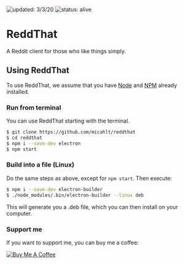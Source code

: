 ![updated: 3/3/20](https://img.shields.io/badge/updated-3/3/20-yellow) ![status: alive](https://img.shields.io/badge/status-alive-green)

# ReddThat

A Reddit client for those who like things simply.

## Using ReddThat

To use ReddThat, we assume that you have [Node](https://nodejs.org) and [NPM](https://npmjs.com) already installed.

### Run from terminal

You can use ReddThat starting with the terminal.

```bash
$ git clone https://github.com/micahlt/reddthat
$ cd reddthat
$ npm i --save-dev electron
$ npm start
```

### Build into a file (Linux)

Do the same steps as above, except for `npm start`.  Then execute:

```bash
$ npm i --save-dev electron-builder
$ ./node_modules/.bin/electron-builder --linux deb
```

This will generate you a .deb file, which you can then install on your computer.

### Support me

If you want to support me, you can buy me a coffee:

[![Buy Me A Coffee](https://cdn.buymeacoffee.com/buttons/lato-red.png)](https://buymeacoff.ee/micahlt)
